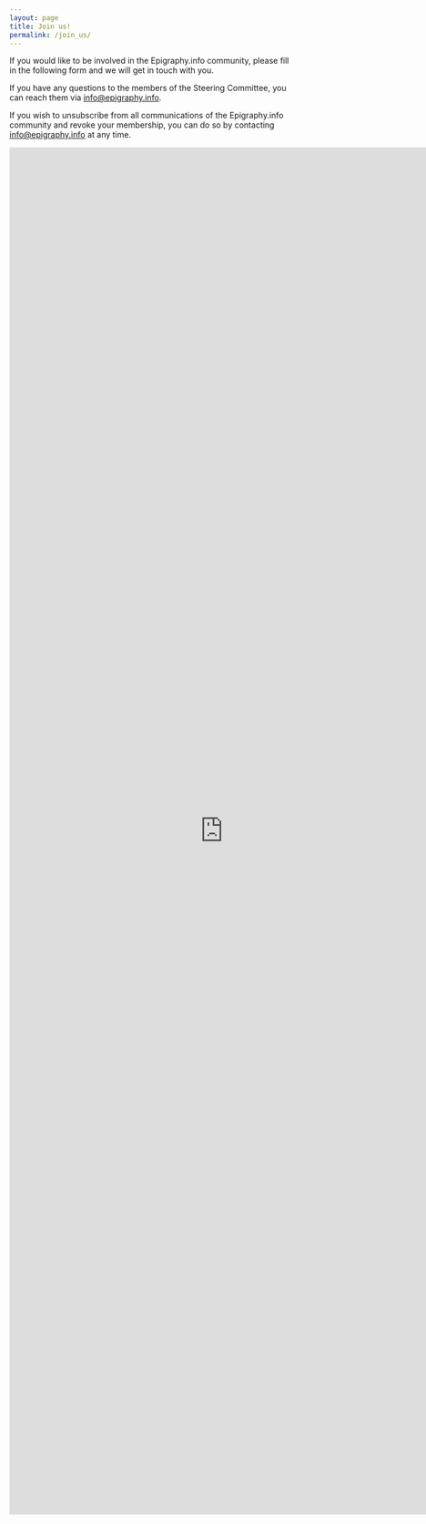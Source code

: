 ```yaml
---
layout: page
title: Join us!
permalink: /join_us/
---
```


If you would like to be involved in the Epigraphy.info community, please fill in the following form and we will get in touch with you.

If you have any questions to the members of the Steering Committee, you can reach them via <a href = "mailto: info@epigraphy.info">info@epigraphy.info</a>. 

If you wish to unsubscribe from all communications of the Epigraphy.info community and revoke your membership, you can do so by contacting <a href = "mailto: info@epigraphy.info">info@epigraphy.info</a> at any time.


 <!--  link does not work [https://groups.google.com/g/epigraphyinfo](https://groups.google.com/g/epigraphyinfo)-->

<iframe src="https://docs.google.com/forms/d/e/1FAIpQLSdH5HVTck16p6ux9YY-XG0vpOcL4Zkkd0WrvTIO-UYGSWZ2oA/viewform?embedded=true" width="750" height="2400" frameborder="0" marginheight="0" marginwidth="0">Loading…</iframe>

